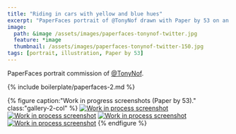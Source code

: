 ```yaml
---
title: "Riding in cars with yellow and blue hues"
excerpt: "PaperFaces portrait of @TonyNof drawn with Paper by 53 on an iPad."
image: 
  path: &image /assets/images/paperfaces-tonynof-twitter.jpg 
  feature: *image
  thumbnail: /assets/images/paperfaces-tonynof-twitter-150.jpg
tags: [portrait, illustration, Paper by 53]
---
```


PaperFaces portrait commission of [@TonyNof](https://twitter.com/TonyNof).

{% include boilerplate/paperfaces-2.md %}

{% figure caption:"Work in progress screenshots (Paper by 53)." class:"gallery-2-col" %}
[![Work in process screenshot](/assets/images/paperfaces-tonynof-process-1-600.jpg)](/assets/images/paperfaces-tonynof-process-1-lg.jpg)
[![Work in process screenshot](/assets/images/paperfaces-tonynof-process-2-600.jpg)](/assets/images/paperfaces-tonynof-process-2-lg.jpg)
[![Work in process screenshot](/assets/images/paperfaces-tonynof-process-3-600.jpg)](/assets/images/paperfaces-tonynof-process-3-lg.jpg)
[![Work in process screenshot](/assets/images/paperfaces-tonynof-process-4-600.jpg)](/assets/images/paperfaces-tonynof-process-4-lg.jpg)
{% endfigure %}
